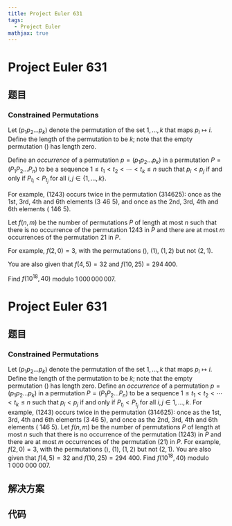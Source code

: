 ```yaml
---
title: Project Euler 631
tags:
  - Project Euler
mathjax: true
---
```

<escape><!-- more --></escape>
    
# Project Euler 631
## 题目
### Constrained Permutations

Let $(p_1 p_2 \ldots p_k)$ denote the permutation of the set ${1, \dots, k}$ that maps $p_i\mapsto i$. Define the length of the permutation to be $k$; note that the empty permutation $()$ has length zero.

Define an <i>occurrence</i> of a permutation $p=(p_1 p_2 \ldots p_k)$ in a permutation $P=(P_1 P_2 \ldots P_n)$ to be a sequence $1\leq t_1 < t_2 < \cdots < t_k \leq n$ such that $p_i < p_j$ if and only if $P_{t_i} < P_{t_j}$ for all $i,j \in \{1, \dots, k\}$.

For example, $(1243)$ occurs twice in the permutation $(314625)$: once as the 1st, 3rd, 4th and 6th elements $(3\,\,46\,\,5)$, and once as the 2nd, 3rd, 4th and 6th elements $(\,\,146\,\,5)$.

Let $f(n, m)$ be the number of permutations $P$ of length at most $n$ such that there is no occurrence of the permutation $1243$ in $P$ and there are at most $m$ occurrences of the permutation $21$ in $P$.

For example, $f(2,0) = 3$, with the permutations $()$, $(1)$, $(1,2)$ but not $(2,1)$.

You are also given that $f(4, 5) = 32$ and $f(10, 25) = 294\,400$.

Find $f(10^{18}, 40)$ modulo $1\,000\,000\,007$.



# Project Euler 631
## 题目
### Constrained Permutations

Let $(p_1p_2\ldots p_k)$ denote the permutation of the set ${1,\ldots,k}$ that maps $p_i\mapsto i$. Define the length of the permutation to be $k$; note that the empty permutation $()$ has length zero.
Define an <i>occurrence</i> of a permutation $p=(p_1p_2\ldots p_k)$  in a permutation $P=(P_1P_2\ldots P_n)$ to be a sequence $1\le t_1<t_2<\cdots <t_k\le n$ such that $p_i<p_j$ if and only if $P_{t_i}<P_{t_j}$ for all $i,j\in{1,\ldots,k}$.
For example, $(1243)$ occurs twice in the permutation $(314625)$: once as the 1st, 3rd, 4th and 6th elements $(3\ 46\ 5)$, and once as the 2nd, 3rd, 4th and 6th elements $(\ 146\ 5)$.
Let $f(n,m)$ be the number of permutations $P$ of length at most $n$ such that there is no occurrence of the permutation $(1243)$ in $P$ and there are at most $m$ occurrences of the permutation $(21)$ in $P$.
For example, $f(2,0)=3$, with the permutations $()$, $(1)$, $(1,2)$ but not $(2,1)$.
You are also given that $f(4,5)=32$ and $f(10,25)=294\ 400$.
Find $f(10^{18},40)$ modulo $1\ 000\ 000\ 007$.


## 解决方案


## 代码


